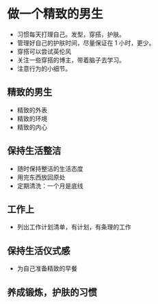 # 做一个精致的男生

- 习惯每天打理自己。发型，穿搭，护肤。
- 管理好自己的护肤时间，尽量保证在 1 小时，更少。
- 穿搭可以尝试英伦风
- 关注一些穿搭的博主，带着脑子去学习。
- 注意行为的小细节。

## 精致的男生

- 精致的外表
- 精致的环境
- 精致的内心

## 保持生活整洁

- 随时保持整洁的生活态度
- 用完东西放回原处
- 定期清洗：一个月是底线

## 工作上

- 列出工作计划清单，有计划，有条理的工作

## 保持生活仪式感

- 为自己准备精致的早餐

## 养成锻炼，护肤的习惯
